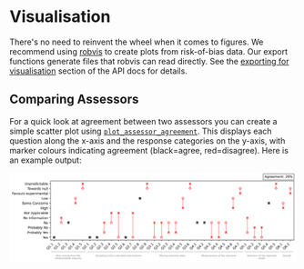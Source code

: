 # Visualisation

There's no need to reinvent the wheel when it comes to figures. We recommend using [robvis](https://mcguinlu.shinyapps.io/robvis/) to create plots from risk-of-bias data. Our export functions generate files that robvis can read directly. See the [exporting for visualisation](api.md#exporting-for-visualization) section of the API docs for details.

## Comparing Assessors

For a quick look at agreement between two assessors you can create a simple scatter plot using [`plot_assessor_agreement`](../api/#risk_of_bias.visualisation.plot_assessor_agreement). This displays each question along the x-axis and the response categories on the y-axis, with marker colours indicating agreement (black=agree, red=disagree). Here is an example output:


![comparison_plot](comparison_plot.png)